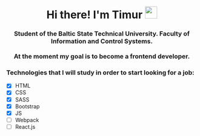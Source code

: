 <h1 align="center">
  Hi there! I'm Timur
  <img src="https://github.com/blackcater/blackcater/raw/main/images/Hi.gif" height="32"/>
</h1>
<h3 align="center">
  Student of the Baltic State Technical University. Faculty of Information and Control Systems.
  <br>
  <br>
  At the moment my goal is to become a frontend developer.
</h3>

### Technologies that I will study in order to start looking for a job:
- [x] HTML
- [x] CSS
- [x] SASS
- [x] Bootstrap
- [x] JS
- [ ] Webpack
- [ ] React.js
